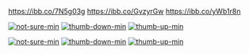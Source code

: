 https://ibb.co/7N5g03g
https://ibb.co/GvzyrGw
https://ibb.co/yWb1r8n

<a href="https://imgbb.com/"><img src="https://i.ibb.co/x80mrnm/not-sure-min.png" alt="not-sure-min" border="0"></a>
<a href="https://imgbb.com/"><img src="https://i.ibb.co/jvnmjqK/thumb-down-min.png" alt="thumb-down-min" border="0"></a>
<a href="https://imgbb.com/"><img src="https://i.ibb.co/jg12SLv/thumb-up-min.png" alt="thumb-up-min" border="0"></a>

<a href="https://ibb.co/7N5g03g"><img src="https://i.ibb.co/7N5g03g/not-sure-min.png" alt="not-sure-min" border="0"></a> <a href="https://ibb.co/GvzyrGw"><img src="https://i.ibb.co/GvzyrGw/thumb-down-min.png" alt="thumb-down-min" border="0"></a> <a href="https://ibb.co/yWb1r8n"><img src="https://i.ibb.co/yWb1r8n/thumb-up-min.png" alt="thumb-up-min" border="0"></a>